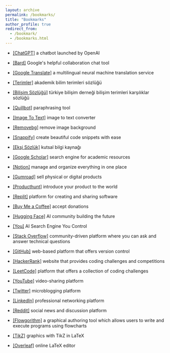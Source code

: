 ```yaml
---
layout: archive
permalink: /bookmarks/
title: "Bookmarks"
author_profile: true
redirect_from: 
  - /bookmark/
  - /bookmarks.html
---
```


* <a href="https://chat.openai.com/">[ChatGPT]</a> a chatbot launched by OpenAI 
* <a href="https://bard.google.com/chat">[Bard]</a> Google's helpful collaboration chat tool 
* <a href="https://translate.google.com/">[Google Translate]</a> a multilingual neural machine translation service
* <a href="https://terimler.org/">[Terimler]</a> akademik bilim terimleri sözlüğü
* <a href="https://eski.tbd.org.tr/index.php?sayfa=sozluk&mi1">[Bilişim Sözlüğü]</a> türkiye bilişim derneği bilişim terimleri karşılıklar sözlüğü
* <a href="https://quillbot.com/">[Quillbot]</a> paraphrasing tool
* <a href="https://www.imagetotext.info/">[Image To Text]</a> image to text converter
* <a href="https://www.remove.bg/">[Removebg]</a> remove image background
* <a href="https://snappify.com/editor">[Snappify]</a> create beautiful code snippets with ease
* <a href="https://eksisozluk.com/">[Ekşi Sözlük]</a> kutsal bilgi kaynağı
* <a href="https://scholar.google.com/">[Google Scholar]</a> search engine for academic resources
* <a href="https://www.notion.so/">[Notion]</a> manage and organize everything in one place

* <a href="https://gumroad.com/">[Gumroad]</a> sell physical or digital products
* <a href="https://www.producthunt.com/">[Producthunt]</a> introduce your product to the world
* <a href="https://replit.com/">[Replit]</a> platform for creating and sharing software
* <a href="https://www.buymeacoffee.com/">[Buy Me a Coffee]</a> accept donations
* <a href="https://huggingface.co/">[Hugging Face]</a> AI community building the future
* <a href="https://you.com/">[You]</a> AI Search Engine You Control
* <a href="https://stackoverflow.com/">[Stack Overflow]</a> community-driven platform where you can ask and answer technical questions
* <a href="https://github.com/">[GitHub]</a> web-based platform that offers version control
* <a href="https://www.hackerrank.com/">[HackerRank]</a> website that provides coding challenges and competitions
* <a href="https://leetcode.com/">[LeetCode]</a> platform that offers a collection of coding challenges
* <a href="https://youtube.com/">[YouTube]</a> video-sharing platform

* <a href="https://twitter.com/">[Twitter]</a> microblogging platform 
* <a href="https://linkedin.com/">[LinkedIn]</a> professional networking platform 
* <a href="https://reddit.com/">[Reddit]</a> social news and discussion platform 
* <a href="http://www.flowgorithm.org/">[Flowgorithm]</a> a graphical authoring tool which allows users to write and execute programs using flowcharts
* <a href="https://tikz.net/">[TikZ]</a> graphics with TikZ in LaTeX
* <a href="https://www.overleaf.com/">[Overleaf]</a> online LaTeX editor

